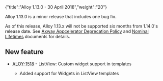 {"title":"Alloy 1.13.0 - 30 April 2018","weight":"20"}

Alloy 1.13.0 is a minor release that includes one bug fix.

As of this release, Alloy 1.13.x will not be supported six months from 1.14.0's release date. See [Axway Appcelerator Deprecation Policy](/docs/appc/AMPLIFY_Appcelerator_Services_Overview/Axway_Appcelerator_Deprecation_Policy/) and [Nominal Lifetimes](/docs/appc/AMPLIFY_Appcelerator_Services_Overview/Axway_Appcelerator_Product_Lifecycle/#NominalLifetimes) documents for details.

## New feature

* [ALOY-1518](https://jira.appcelerator.org/browse/ALOY-1518) - ListView: Custom widget support in templates

  * Added support for Widgets in ListView templates
